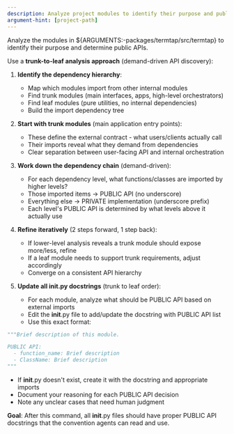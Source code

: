 ```yaml
---
description: Analyze project modules to identify their purpose and public APIs
argument-hint: [project-path]
---
```


Analyze the modules in ${ARGUMENTS:-packages/termtap/src/termtap} to identify their purpose and determine public APIs.

Use a **trunk-to-leaf analysis approach** (demand-driven API discovery):

1. **Identify the dependency hierarchy**:
   - Map which modules import from other internal modules
   - Find trunk modules (main interfaces, apps, high-level orchestrators)
   - Find leaf modules (pure utilities, no internal dependencies)
   - Build the import dependency tree

2. **Start with trunk modules** (main application entry points):
   - These define the external contract - what users/clients actually call
   - Their imports reveal what they demand from dependencies
   - Clear separation between user-facing API and internal orchestration

3. **Work down the dependency chain** (demand-driven):
   - For each dependency level, what functions/classes are imported by higher levels?
   - Those imported items → PUBLIC API (no underscore)
   - Everything else → PRIVATE implementation (underscore prefix)
   - Each level's PUBLIC API is determined by what levels above it actually use

4. **Refine iteratively** (2 steps forward, 1 step back):
   - If lower-level analysis reveals a trunk module should expose more/less, refine
   - If a leaf module needs to support trunk requirements, adjust accordingly
   - Converge on a consistent API hierarchy

5. **Update all __init__.py docstrings** (trunk to leaf order):
   - For each module, analyze what should be PUBLIC API based on external imports
   - Edit the __init__.py file to add/update the docstring with PUBLIC API list
   - Use this exact format:

```python
"""Brief description of this module.

PUBLIC API:
  - function_name: Brief description
  - ClassName: Brief description
"""
```

   - If __init__.py doesn't exist, create it with the docstring and appropriate imports
   - Document your reasoning for each PUBLIC API decision
   - Note any unclear cases that need human judgment

**Goal**: After this command, all __init__.py files should have proper PUBLIC API docstrings that the convention agents can read and use.
